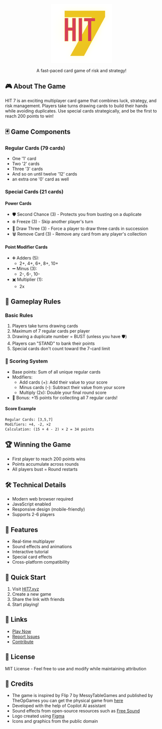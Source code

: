 <div align="center">
  <img src="public/images/hit7-logo.png" alt="HIT 7 Logo" width="200"/>
  <p>A fast-paced card game of risk and strategy!</p>
</div>

## 🎮 About The Game
HIT 7 is an exciting multiplayer card game that combines luck, strategy, and risk management. Players take turns drawing cards to build their hands while avoiding duplicates. Use special cards strategically, and be the first to reach 200 points to win!

## 🃏 Game Components

### Regular Cards (79 cards)
- One '1' card
- Two '2' cards
- Three '3' cards
- And so on until twelve '12' cards
- an extra one '0' card as well

### Special Cards (21 cards)

#### Power Cards
- 🛡️ Second Chance (3) - Protects you from busting on a duplicate
- ❄️ Freeze (3) - Skip another player's turn
- 🎯 Draw Three (3) - Force a player to draw three cards in succession
- 🗑️ Remove Card (3) - Remove any card from any player's collection

#### Point Modifier Cards
- ➕ Adders (5):
  - 2+, 4+, 6+, 8+, 10+
- ➖ Minus (3):
  - 2-, 6-, 10-
- ✖️ Multiplier (1):
  - 2x

## 🎲 Gameplay Rules

### Basic Rules
1. Players take turns drawing cards
2. Maximum of 7 regular cards per player
3. Drawing a duplicate number = BUST (unless you have 🛡️)
4. Players can "STAND" to bank their points
5. Special cards don't count toward the 7-card limit

### 💯 Scoring System
- Base points: Sum of all unique regular cards
- Modifiers:
  - Add cards (+): Add their value to your score
  - Minus cards (-): Subtract their value from your score
  - Multiply (2x): Double your final round score
- 🌟 Bonus: +15 points for collecting all 7 regular cards!

#### Score Example
```
Regular Cards: [3,5,7]
Modifiers: +4, -2, ×2
Calculation: (15 + 4 - 2) × 2 = 34 points
```

## 🏆 Winning the Game
- First player to reach 200 points wins
- Points accumulate across rounds
- All players bust = Round restarts

## 🛠️ Technical Details
- Modern web browser required
- JavaScript enabled
- Responsive design (mobile-friendly)
- Supports 2-6 players

## 🎵 Features
- Real-time multiplayer
- Sound effects and animations
- Interactive tutorial
- Special card effects
- Cross-platform compatibility

## 🚀 Quick Start
1. Visit [HIT7.xyz](https://hit7.xyz)
2. Create a new game
3. Share the link with friends
4. Start playing!

## 🔗 Links
- [Play Now](https://hit7.xyz)
- [Report Issues](https://github.com/JawadAlSaeed/HIT7/issues)
- [Contribute](https://github.com/JawadAlSaeed/HIT7)

## 📜 License
MIT License - Feel free to use and modify while maintaining attribution

## 🙏 Credits
- The game is inspired by Flip 7 by MessyTableGames and published by TheOpGames you can get the physical game from [here](https://theop.games/products/flip-7)
- Developed with the help of Copilot AI assistant
- Sound effects from open-source resources such as [Free Sound](https://freesound.org/)
- Logo created using [Figma](https://www.figma.com/)
- Icons and graphics from the public domain



